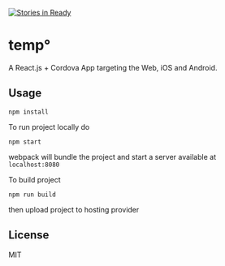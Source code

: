 [![Stories in Ready](https://badge.waffle.io/r3dm/temp.png?label=ready&title=Ready)](https://waffle.io/r3dm/temp)

# temp°
A React.js + Cordova App targeting the Web, iOS and Android.

## Usage

    npm install

To run project locally do

    npm start

webpack will bundle the project and start a server available at `localhost:8080`

To build project

    npm run build

then upload project to hosting provider

## License

MIT
